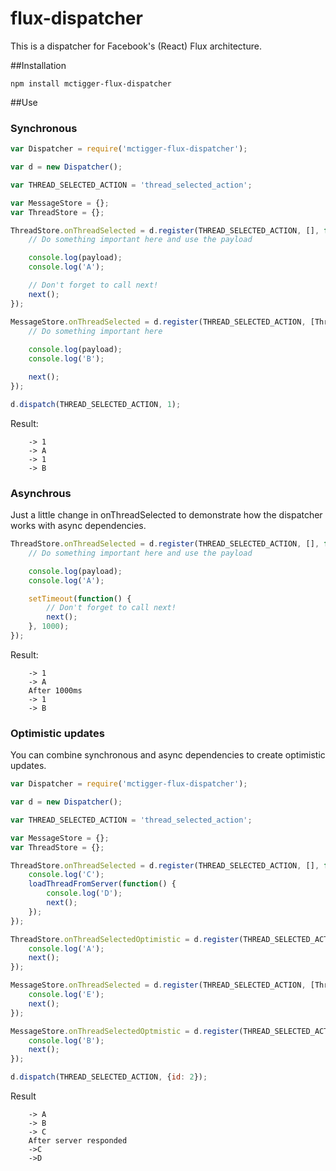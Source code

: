 flux-dispatcher
===============

This is a dispatcher for Facebook's (React) Flux architecture.

##Installation

    npm install mctigger-flux-dispatcher

##Use

### Synchronous

```javascript
var Dispatcher = require('mctigger-flux-dispatcher');

var d = new Dispatcher();

var THREAD_SELECTED_ACTION = 'thread_selected_action';

var MessageStore = {};
var ThreadStore = {};

ThreadStore.onThreadSelected = d.register(THREAD_SELECTED_ACTION, [], function(payload, next) {
	// Do something important here and use the payload

	console.log(payload);
	console.log('A');

	// Don't forget to call next!
	next();
});

MessageStore.onThreadSelected = d.register(THREAD_SELECTED_ACTION, [ThreadStore.onThreadSelected], function(payload, next) {
	// Do something important here
	
	console.log(payload);
	console.log('B');

	next();
});

d.dispatch(THREAD_SELECTED_ACTION, 1);

```

Result:

```
	-> 1
	-> A
	-> 1
	-> B
```

### Asynchrous

Just a little change in onThreadSelected to demonstrate how the dispatcher works with async dependencies.

```javascript
ThreadStore.onThreadSelected = d.register(THREAD_SELECTED_ACTION, [], function(payload, next) {
	// Do something important here and use the payload

	console.log(payload);
	console.log('A');

	setTimeout(function() {
		// Don't forget to call next!
		next();
	}, 1000);
});

```

Result:

```
	-> 1
	-> A
	After 1000ms
	-> 1
	-> B
```

### Optimistic updates

You can combine synchronous and async dependencies to create optimistic updates.

```javascript
var Dispatcher = require('mctigger-flux-dispatcher');

var d = new Dispatcher();

var THREAD_SELECTED_ACTION = 'thread_selected_action';

var MessageStore = {};
var ThreadStore = {};

ThreadStore.onThreadSelected = d.register(THREAD_SELECTED_ACTION, [], function(payload, next) {
	console.log('C');
	loadThreadFromServer(function() {
		console.log('D');
		next();
	});
});

ThreadStore.onThreadSelectedOptimistic = d.register(THREAD_SELECTED_ACTION, [], function(payload, next) {
	console.log('A');
	next();
});

MessageStore.onThreadSelected = d.register(THREAD_SELECTED_ACTION, [ThreadStore.onThreadSelected], function(payload, next) {
	console.log('E');
	next();
});

MessageStore.onThreadSelectedOptmistic = d.register(THREAD_SELECTED_ACTION, [ThreadStore.onThreadSelectedOptimistic], function(payload, next) {
	console.log('B');
	next();
});

d.dispatch(THREAD_SELECTED_ACTION, {id: 2});

```

Result

```
	-> A
	-> B
	-> C
	After server responded
	->C
	->D

```